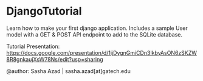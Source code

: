 # DjangoTutorial
Learn how to make your first django application. Includes a sample User model with a GET &amp; POST API endpoint to add to the SQLite database. 


Tutorial Presentation: https://docs.google.com/presentation/d/1ijDygnGmiCDn3IkbyAsON6zSKZW8R8gnkaujXsW78Ns/edit?usp=sharing

@author: Sasha Azad | sasha.azad[at]gatech.edu 
